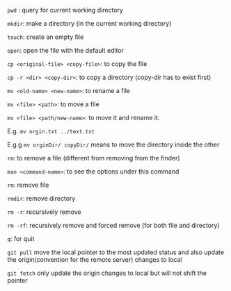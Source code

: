 `pwd` : query for current working directory

`mkdir`: make a directory (in the current working directory)

`touch`: create an empty file

`open`: open the file with the default editor

`cp <original-file> <copy-file>`: to copy the file

`cp -r <dir> <copy-dir>`: to copy a directory (copy-dir has to exist first)

`mv <old-name> <new-name>`: to rename a file

`mv <file> <path>`: to move a file

`mv <file> <path/new-name>`: to move it and rename it.

E.g. `mv orgin.txt ../text.txt`

E.g.g `mv orginDir/ copyDir/` means to move the directory inside the other

`rm`: to remove a file (different from removing from the finder)

`man <command-name>`: to see the options under this command

`rm`: remove file

`rmdir`: remove directory

`rm -r`: recursively remove

`rm -rf`: recursively remove and forced remove (for both file and directory)

`q`: for quit

`git pull` move the local pointer to the most updated status and also update the origin(convention for the remote server) changes to local

`git fetch` only update the origin changes to local but will not shift the pointer

